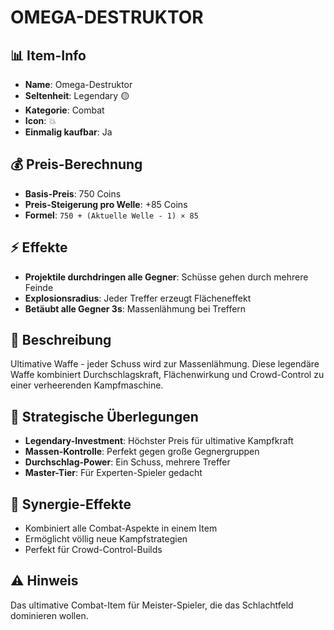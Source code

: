 # OMEGA-DESTRUKTOR

## 📊 Item-Info
- **Name**: Omega-Destruktor
- **Seltenheit**: Legendary 🟡
- **Kategorie**: Combat
- **Icon**: 💥
- **Einmalig kaufbar**: Ja

## 💰 Preis-Berechnung
- **Basis-Preis**: 750 Coins
- **Preis-Steigerung pro Welle**: +85 Coins
- **Formel**: `750 + (Aktuelle Welle - 1) × 85`

## ⚡ Effekte
- **Projektile durchdringen alle Gegner**: Schüsse gehen durch mehrere Feinde
- **Explosionsradius**: Jeder Treffer erzeugt Flächeneffekt
- **Betäubt alle Gegner 3s**: Massenlähmung bei Treffern

## 📝 Beschreibung
Ultimative Waffe - jeder Schuss wird zur Massenlähmung. Diese legendäre Waffe kombiniert Durchschlagskraft, Flächenwirkung und Crowd-Control zu einer verheerenden Kampfmaschine.

## 🎯 Strategische Überlegungen
- **Legendary-Investment**: Höchster Preis für ultimative Kampfkraft
- **Massen-Kontrolle**: Perfekt gegen große Gegnergruppen
- **Durchschlag-Power**: Ein Schuss, mehrere Treffer
- **Master-Tier**: Für Experten-Spieler gedacht

## 🔄 Synergie-Effekte
- Kombiniert alle Combat-Aspekte in einem Item
- Ermöglicht völlig neue Kampfstrategien
- Perfekt für Crowd-Control-Builds

## ⚠️ Hinweis
Das ultimative Combat-Item für Meister-Spieler, die das Schlachtfeld dominieren wollen.
